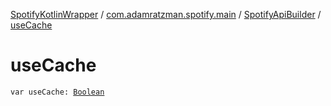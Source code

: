 [SpotifyKotlinWrapper](../../index.md) / [com.adamratzman.spotify.main](../index.md) / [SpotifyApiBuilder](index.md) / [useCache](./use-cache.md)

# useCache

`var useCache: `[`Boolean`](https://kotlinlang.org/api/latest/jvm/stdlib/kotlin/-boolean/index.html)